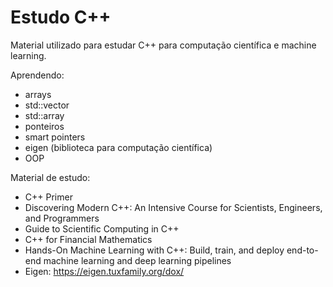 # Estudo C++

Material utilizado para estudar C++ para computação científica e machine learning.

Aprendendo:

* arrays
* std::vector
* std::array
* ponteiros
* smart pointers
* eigen (biblioteca para computação científica)
* OOP

Material de estudo: 

* C++ Primer
* Discovering Modern C++: An Intensive Course for Scientists, Engineers, and Programmers
* Guide to Scientific Computing in C++
* C++ for Financial Mathematics
* Hands-On Machine Learning with C++: Build, train, and deploy end-to-end machine learning and deep learning pipelines
* Eigen: https://eigen.tuxfamily.org/dox/
